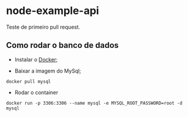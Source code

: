 # node-example-api

Teste de primeiro pull request.

## Como rodar o banco de dados

- Instalar o [Docker](https://docs.docker.com/get-docker/);

- Baixar a imagem do MySql;

```shell
docker pull mysql
``` 
- Rodar o container

```shell
docker run -p 3306:3306 --name mysql -e MYSQL_ROOT_PASSWORD=root -d mysql
```
